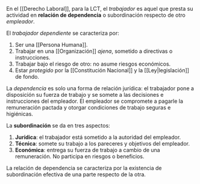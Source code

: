 En el [[Derecho Laboral]], para la LCT, el _trabajador_ es aquel que presta su actividad en **relación de dependencia** o subordinación respecto de otro _empleador_.

El _trabajador dependiente_ se caracteriza por:

1. Ser una [[Persona Humana]].
2. Trabajar en una [[Organización]] _ajena_, sometido a directivas o instrucciones.
3. Trabajar bajo el riesgo de otro: no asume riesgos económicos.
4. Estar _protegido_ por la [[Constitución Nacional]] y la [[Ley|legislación]] de fondo.

La _dependencia_ es solo una forma de relación jurídica: el trabajador pone a disposición su fuerza de trabajo y se somete a las decisiones e instrucciones del empleador. El empleador se compromete a pagarle la remuneración pactada y otorgar condiciones de trabajo seguras e higiénicas.

La **subordinación** se da en tres aspectos:

1. **Jurídica**: el trabajador está sometido a la autoridad del empleador.
2. **Técnica**: somete su trabajo a los pareceres y objetivos del empleador.
3. **Económica**: entrega su fuerza de trabajo a cambio de una remuneración. No participa en riesgos o beneficios.

La relación de dependencia se caracteriza por la existencia de subordinación efectiva de una parte respecto de la otra.
